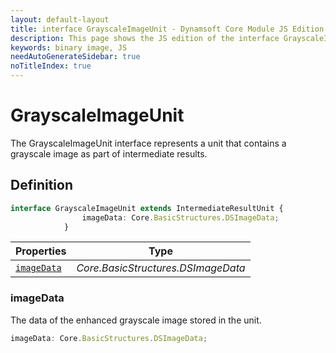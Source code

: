 ```yaml
---
layout: default-layout
title: interface GrayscaleImageUnit - Dynamsoft Core Module JS Edition API Reference
description: This page shows the JS edition of the interface GrayscaleImageUnit in Dynamsoft Core Module.
keywords: binary image, JS
needAutoGenerateSidebar: true
noTitleIndex: true
---
```


# GrayscaleImageUnit

The GrayscaleImageUnit interface represents a unit that contains a grayscale image as part of intermediate results.

## Definition

```typescript
interface GrayscaleImageUnit extends IntermediateResultUnit {
                imageData: Core.BasicStructures.DSImageData;
            }
```



| Properties               | Type |
|----------------------|-------------|
| [`imageData`](#imageData) | *Core.BasicStructures.DSImageData* |

### imageData

The data of the enhanced grayscale image stored in the unit.

```typescript
imageData: Core.BasicStructures.DSImageData;
```